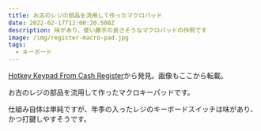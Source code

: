 ```yaml
---
title: お古のレジの部品を流用して作ったマクロパッド
date: 2022-02-17T12:00:20.500Z
description: 味があり、使い勝手の良さそうなマクロパッドの作例です
image: /img/register-macro-pad.jpg
tags:
  - キーボード
---
```

[Hotkey Keypad From Cash Register](https://www.instructables.com/Hotkey-Keypad-From-Cash-Register/)から発見。画像もここから転載。

お古のレジの部品を流用して作ったマクロキーパッドです。

仕組み自体は単純ですが、年季の入ったレジのキーボードスイッチは味があり、かつ打鍵しやすそうです。
